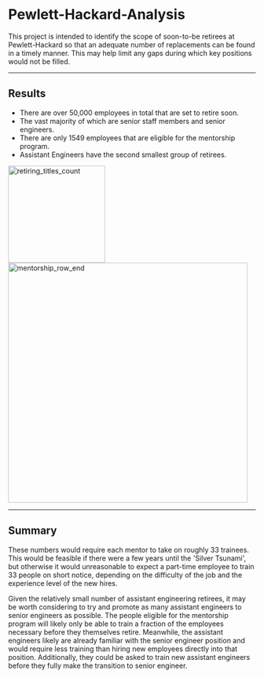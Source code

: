 # Pewlett-Hackard-Analysis
This project is intended to identify the scope of soon-to-be retirees at Pewlett-Hackard so that an adequate number of replacements can be found in a timely manner. This may help limit any gaps during which key positions would not be filled. 

---
## Results

*	There are over 50,000 employees in total that are set to retire soon. 
*	The vast majority of which are senior staff members and senior engineers. 
*	There are only 1549 employees that are eligible for the mentorship program. 
*	Assistant Engineers have the second smallest group of retirees.


<img width="197" alt="retiring_titles_count" src="https://user-images.githubusercontent.com/91698325/150401191-a4b87e9b-8333-40e2-beee-4e68cbc7c729.png">

<img width="487" alt="mentorship_row_end" src="https://user-images.githubusercontent.com/91698325/150401213-c8601468-bedd-474c-b1e7-1b16b0c3da4c.png">



---

## Summary

These numbers would require each mentor to take on roughly 33 trainees. This would be feasible if there were a few years until the 'Silver Tsunami', but otherwise it would unreasonable to expect a part-time employee to train 33 people on short notice, depending on the difficulty of the job and the experience level of the new hires. 

Given the relatively small number of assistant engineering retirees, it may be worth considering to try and promote as many assistant engineers to senior engineers as possible. The people eligible for the mentorship program will likely only be able to train a fraction of the employees necessary before they themselves retire. Meanwhile, the assistant engineers likely are already familiar with the senior engineer position and would require less training than hiring new employees directly into that position. Additionally, they could be asked to train new assistant engineers before they fully make the transition to senior engineer. 

